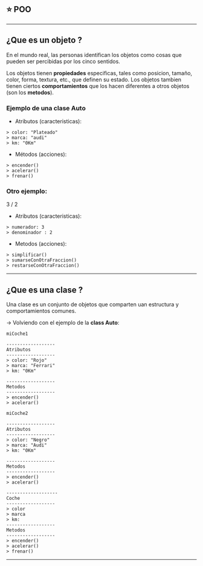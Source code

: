 ## :star:  POO

---

## ¿Que es un objeto ?

En el mundo real, las personas identifican los objetos como cosas que pueden ser percibidas por los cinco sentidos.

Los objetos tienen **propiedades** especificas, tales como posicion, tamaño, color, forma, textura, etc., que definen su estado. Los objetos tambien tienen ciertos **comportamientos** que los hacen diferentes a otros objetos (son los **metodos**).

### Ejemplo de una clase Auto


- Atributos (caracteristicas):
```
> color: "Plateado"
> marca: "audi"
> km: "0Km"
```

- Métodos (acciones):
```
> encender()
> acelerar()
> frenar()
```

### Otro ejemplo:

3 / 2

- Atributos (caracteristicas):
```
> numerador: 3
> denominador : 2
```

- Metodos (acciones):
```
> simplificar()
> sumarseConOtraFraccion()
> restarseConOtraFraccion()
```

---

## ¿Que es una clase ?

Una clase es un conjunto de objetos que comparten uan estructura y comportamientos comunes.

-> Volviendo con el ejemplo de la **class Auto**:

```
miCoche1

------------------
Atributos
------------------
> color: "Rojo"
> marca: "Ferrari"
> km: "0Km"

------------------
Metodos
------------------
> encender()
> acelerar()
```


```
miCoche2

------------------
Atributos
------------------
> color: "Negro"
> marca: "Audi"
> km: "0Km"

------------------
Metodos
------------------
> encender()
> acelerar()
```


```
-------------------
Coche
------------------
> color
> marca
> km:
------------------
Metodos
------------------
> encender()
> acelerar()
> frenar()
```

---
